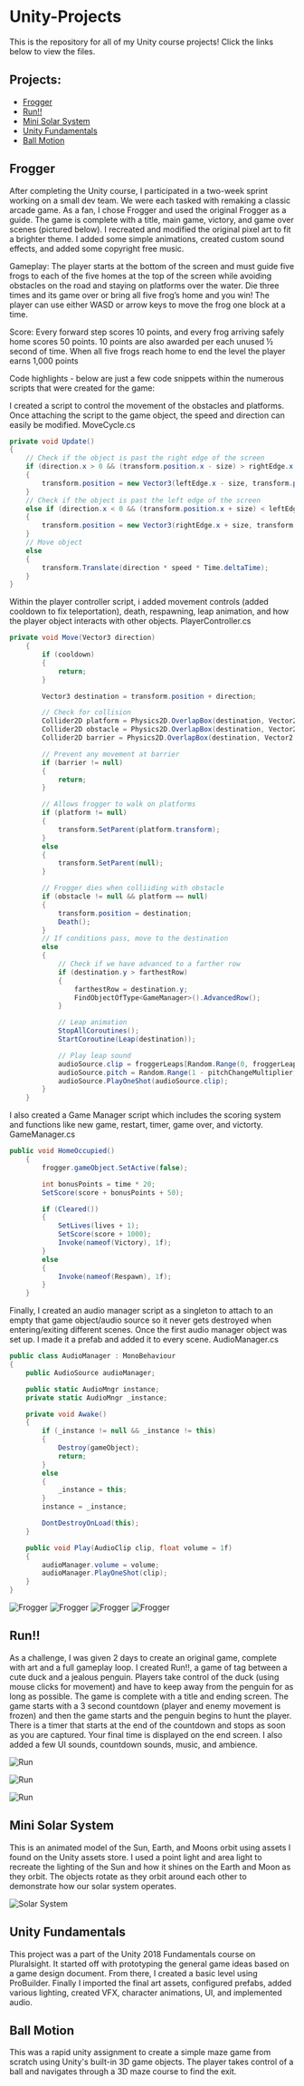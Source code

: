 # Unity-Projects
This is the repository for all of my Unity course projects! Click the links below to view the files.
## Projects:
- [Frogger](#Frogger)
- <a href="https://github.com/alvarezsound/Unity-Projects/tree/main/Run" target="_blank">Run!!</a>
- <a href="https://github.com/alvarezsound/Unity-Projects/tree/main/Mini_Solar_System" target="_blank">Mini Solar System</a>
- <a href="https://github.com/alvarezsound/Unity-Projects/tree/main/Unity_Fundamentals" target="_blank">Unity Fundamentals</a>
- <a href="https://github.com/alvarezsound/Unity-Projects/tree/main/Ball_Motion" target="_blank">Ball Motion</a>

## Frogger
After completing the Unity course, I participated in a two-week sprint working on a small dev team. We were each tasked with remaking a classic arcade game. As a fan, I chose Frogger and used the original Frogger as a guide. The game is complete with a title, main game, victory, and game over scenes (pictured below). I recreated and modified the original pixel art to fit a brighter theme. I added some simple animations, created custom sound effects, and added some copyright free music.

Gameplay:
The player starts at the bottom of the screen and must guide five frogs to each of the five homes at the top of the screen while avoiding obstacles on the road and staying on platforms over the water. Die three times and its game over or bring all five frog’s home and you win! The player can use either WASD or arrow keys to move the frog one block at a time.

Score:
Every forward step scores 10 points, and every frog arriving safely home scores 50 points. 10 points are also awarded per each unused ½ second of time. When all five frogs reach home to end the level the player earns 1,000 points

Code highlights - below are just a few code snippets within the numerous scripts that were created for the game:

I created a script to control the movement of the obstacles and platforms. Once attaching the script to the game object, the speed and direction can easily be modified.
MoveCycle.cs 
```cs
private void Update()
{
    // Check if the object is past the right edge of the screen
    if (direction.x > 0 && (transform.position.x - size) > rightEdge.x)
    {
        transform.position = new Vector3(leftEdge.x - size, transform.position.y, transform.position.z);
    }
    // Check if the object is past the left edge of the screen
    else if (direction.x < 0 && (transform.position.x + size) < leftEdge.x)
    {
        transform.position = new Vector3(rightEdge.x + size, transform.position.y, transform.position.z);
    }
    // Move object
    else
    {
        transform.Translate(direction * speed * Time.deltaTime);
    }
}
```

Within the player controller script, i added movement controls (added cooldown to fix teleportation), death, respawning, leap animation, and how the player object interacts with other objects. 
PlayerController.cs
```cs
private void Move(Vector3 direction)
    {
        if (cooldown)
        {
            return;
        }

        Vector3 destination = transform.position + direction;

        // Check for collision
        Collider2D platform = Physics2D.OverlapBox(destination, Vector2.zero, 0f, LayerMask.GetMask("Platform"));
        Collider2D obstacle = Physics2D.OverlapBox(destination, Vector2.zero, 0f, LayerMask.GetMask("Obstacle"));
        Collider2D barrier = Physics2D.OverlapBox(destination, Vector2.zero, 0f, LayerMask.GetMask("Barrier"));

        // Prevent any movement at barrier
        if (barrier != null)
        {
            return;
        }

        // Allows frogger to walk on platforms
        if (platform != null)
        {
            transform.SetParent(platform.transform);
        }
        else
        {
            transform.SetParent(null);
        }

        // Frogger dies when colliiding with obstacle
        if (obstacle != null && platform == null)
        {
            transform.position = destination;
            Death();
        }
        // If conditions pass, move to the destination
        else
        {
            // Check if we have advanced to a farther row
            if (destination.y > farthestRow)
            {
                farthestRow = destination.y;
                FindObjectOfType<GameManager>().AdvancedRow();
            }

            // Leap animation
            StopAllCoroutines();
            StartCoroutine(Leap(destination));

            // Play leap sound
            audioSource.clip = froggerLeaps[Random.Range(0, froggerLeaps.Length)];
            audioSource.pitch = Random.Range(1 - pitchChangeMultiplier, 1 + pitchChangeMultiplier);
            audioSource.PlayOneShot(audioSource.clip);
        }
    }
```

I also created a Game Manager script which includes the scoring system and functions like new game, restart, timer, game over, and victorty.
GameManager.cs
```cs
public void HomeOccupied()
    {
        frogger.gameObject.SetActive(false);

        int bonusPoints = time * 20;
        SetScore(score + bonusPoints + 50);

        if (Cleared())
        {
            SetLives(lives + 1);
            SetScore(score + 1000);
            Invoke(nameof(Victory), 1f);
        }
        else
        {
            Invoke(nameof(Respawn), 1f);
        }
    }
```

Finally, I created an audio manager script as a singleton to attach to an empty that game object/audio source so it never gets destroyed when entering/exiting different scenes. Once the first audio manager object was set up. I made it a prefab and added it to every scene.
AudioManager.cs
```cs
public class AudioManager : MonoBehaviour
{
    public AudioSource audioManager;

    public static AudioMngr instance;
    private static AudioMngr _instance;

    private void Awake()
    {
        if (_instance != null && _instance != this)
        {
            Destroy(gameObject);
            return;
        }
        else
        {
            _instance = this;
        }
        instance = _instance;

        DontDestroyOnLoad(this);
    }

    public void Play(AudioClip clip, float volume = 1f)
    {
        audioManager.volume = volume;
        audioManager.PlayOneShot(clip);
    }
}
```

![Frogger](/Images/Frogger_Title.png)
![Frogger](/Images/Frogger_Game.png)
![Frogger](/Images/Frogger_Victory.png)
![Frogger](/Images/Frogger_GameOver.png)

## Run!!
As a challenge, I was given 2 days to create an original game, complete with art and a full gameplay loop. I created Run!!, a game of tag between a cute duck and a jealous penguin. Players take control of the duck (using mouse clicks for movement) and have to keep away from the penguin for as long as possible. The game is complete with a title and ending screen. The game starts with a 3 second countdown (player and enemy movement is frozen) and then the game starts and the penguin begins to hunt the player. There is a timer that starts at the end of the countdown and stops as soon as you are captured. Your final time is displayed on the end screen. I also added a few UI sounds, countdown sounds, music, and ambience.

![Run](/Images/Run_Title.png)

![Run](/Images/Run_Gameplay.png)

![Run](/Images/Run_GameOver.png)
## Mini Solar System
This is an animated model of the Sun, Earth, and Moons orbit using assets I found on the Unity assets store. I used a point light and area light to recreate the lighting of the Sun and how it shines on the Earth and Moon as they orbit. The objects rotate as they orbit around each other to demonstrate how our solar system operates.

![Solar System](/Images/MiniSolarSystem.png)

## Unity Fundamentals
This project was a part of the Unity 2018 Fundamentals course on Pluralsight. It started off with prototyping the general game ideas based on a game design document. From there, I created a basic level using ProBuilder. Finally I imported the final art assets, configured prefabs, added various lighting, created VFX, character animations, UI, and implemented audio.

## Ball Motion
This was a rapid unity assignment to create a simple maze game from scratch using Unity's built-in 3D game objects. The player takes control of a ball and navigates through a 3D maze course to find the exit.




